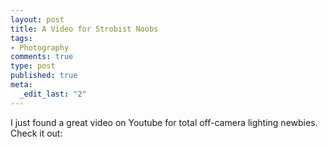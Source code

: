 ```yaml
--- 
layout: post
title: A Video for Strobist Noobs
tags: 
- Photography
comments: true
type: post
published: true
meta: 
  _edit_last: "2"
---
```

I just found a great video on Youtube for total off-camera lighting newbies. Check it out:

<object width="425" height="344"><param name="movie" value="http://www.youtube.com/v/lKAD7leNOVY&hl=en"></param><embed src="http://www.youtube.com/v/lKAD7leNOVY&hl=en" type="application/x-shockwave-flash" width="425" height="344"></embed></object>
 
